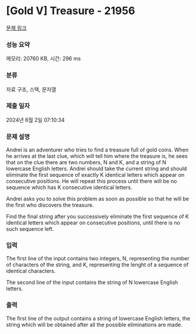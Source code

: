 # [Gold V] Treasure - 21956 

[문제 링크](https://www.acmicpc.net/problem/21956) 

### 성능 요약

메모리: 20760 KB, 시간: 296 ms

### 분류

자료 구조, 스택, 문자열

### 제출 일자

2024년 6월 2일 07:10:34

### 문제 설명

<p>Andrei is an adventurer who tries to find a treasure full of gold coins. When he arrives at the last clue, which will tell him where the treasure is, he sees that on the clue there are two numbers, N and K, and a string of N lowercase English letters. Andrei should take the current string and should eliminate the first sequence of exactly K identical letters which appear on consecutive positions. He will repeat this process until there will be no sequence which has K consecutive identical letters.</p>

<p>Andrei asks you to solve this problem as soon as possible so that he will be the first who discovers the treasure.</p>

<p>Find the final string after you successively eliminate the first sequence of K identical letters which appear on consecutive positions, until there is no such sequence left.</p>

### 입력 

 <p>The first line of the input contains two integers, N, representing the number of characters of the string, and K, representing the lenght of a sequence of identical characters.</p>

<p>The second line of the input contains the string of N lowercase English letters.</p>

### 출력 

 <p>The first line of the output contains a string of lowercase English letters, the string which will be obtained after all the possible eliminations are made.</p>


